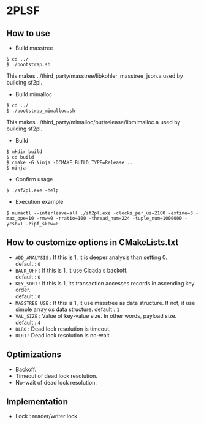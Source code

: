 # 2PLSF

## How to use
- Build masstree
```
$ cd ../
$ ./bootstrap.sh
```
This makes ../third_party/masstree/libkohler_masstree_json.a used by building sf2pl.
- Build mimalloc
```
$ cd ../
$ ./bootstrap_mimalloc.sh
```
This makes ../third_party/mimalloc/out/release/libmimalloc.a used by building sf2pl.
- Build 
```
$ mkdir build
$ cd build
$ cmake -G Ninja -DCMAKE_BUILD_TYPE=Release ..
$ ninja
```
- Confirm usage 
```
$ ./sf2pl.exe -help
```
- Execution example 
```
$ numactl --interleave=all ./sf2pl.exe -clocks_per_us=2100 -extime=3 -max_ope=10 -rmw=0 -rratio=100 -thread_num=224 -tuple_num=1000000 -ycsb=1 -zipf_skew=0
```

## How to customize options in CMakeLists.txt
- `ADD_ANALYSIS` : If this is 1, it is deeper analysis than setting 0.<br>
default : `0`
- `BACK_OFF` : If this is 1, it use Cicada's backoff.<br>
default : `0`
- `KEY_SORT` : If this is 1, its transaction accesses records in ascending key order.<br>
default : `0`
- `MASSTREE_USE` : If this is 1, it use masstree as data structure. If not, it use simple array αs data structure.
default : `1`
- `VAL_SIZE` : Value of key-value size. In other words, payload size.<br>
default : `4`
- `DLR0` : Dead lock resolution is timeout.
- `DLR1` : Dead lock resolution is no-wait.

## Optimizations
- Backoff.
- Timeout of dead lock resolution.
- No-wait of dead lock resolution.

## Implementation
- Lock : reader/writer lock

